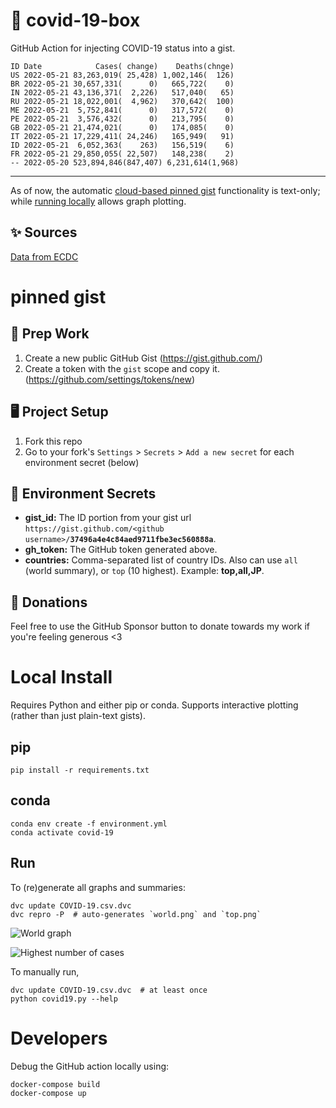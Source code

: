 # 🏥 covid-19-box

GitHub Action for injecting COVID-19 status into a gist.

```
ID Date            Cases( change)    Deaths(chnge)
US 2022-05-21 83,263,019( 25,428) 1,002,146(  126)
BR 2022-05-21 30,657,331(      0)   665,722(    0)
IN 2022-05-21 43,136,371(  2,226)   517,040(   65)
RU 2022-05-21 18,022,001(  4,962)   370,642(  100)
ME 2022-05-21  5,752,841(      0)   317,572(    0)
PE 2022-05-21  3,576,432(      0)   213,795(    0)
GB 2022-05-21 21,474,021(      0)   174,085(    0)
IT 2022-05-21 17,229,411( 24,246)   165,949(   91)
ID 2022-05-21  6,052,363(    263)   156,519(    6)
FR 2022-05-21 29,850,055( 22,507)   148,238(    2)
-- 2022-05-20 523,894,846(847,407) 6,231,614(1,968)
```

---

As of now, the automatic [cloud-based pinned gist](#pinned-gist) functionality is text-only;
while [running locally](#local-install) allows graph plotting.

## ✨ Sources

[Data from ECDC](https://www.ecdc.europa.eu/en/publications-data/download-todays-data-geographic-distribution-covid-19-cases-worldwide)

# pinned gist

## 🎒 Prep Work
1. Create a new public GitHub Gist (https://gist.github.com/)
1. Create a token with the `gist` scope and copy it. (https://github.com/settings/tokens/new)

## 🖥 Project Setup
1. Fork this repo
1. Go to your fork's `Settings` > `Secrets` > `Add a new secret` for each environment secret (below)

## 🤫 Environment Secrets
- **gist_id:** The ID portion from your gist url `https://gist.github.com/<github username>/`**`37496a4e4c84aed9711fbe3ec560888a`**.
- **gh_token:** The GitHub token generated above.
- **countries:** Comma-separated list of country IDs. Also can use `all` (world summary), or `top` (10 highest). Example: **top,all,JP**.

## 💸 Donations

Feel free to use the GitHub Sponsor button to donate towards my work if you're feeling generous <3

# Local Install

Requires Python and either pip or conda. Supports interactive plotting (rather than just plain-text gists).

## pip

```
pip install -r requirements.txt
```

## conda

```
conda env create -f environment.yml
conda activate covid-19
```

## Run

To (re)generate all graphs and summaries:

```
dvc update COVID-19.csv.dvc
dvc repro -P  # auto-generates `world.png` and `top.png`
```

![World graph](world.png)

![Highest number of cases](top.png)

To manually run,

```
dvc update COVID-19.csv.dvc  # at least once
python covid19.py --help
```

# Developers

Debug the GitHub action locally using:

```
docker-compose build
docker-compose up
```
